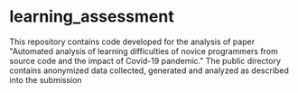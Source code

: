 # learning_assessment
This repository contains code developed for the  analysis of paper "Automated analysis of learning difficulties of novice programmers from source code and the impact of Covid-19 pandemic." 
The public directory contains anonymized data collected, generated and analyzed as described into the submission
